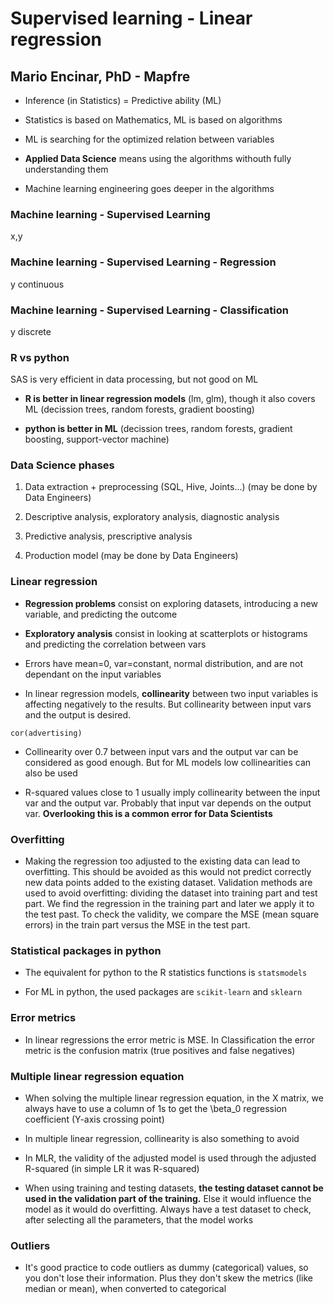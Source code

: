 # Supervised learning - Linear regression
## Mario Encinar, PhD - Mapfre

* Inference (in Statistics) = Predictive ability (ML)

* Statistics is based on Mathematics, ML is based on algorithms

* ML is searching for the optimized relation between variables

* **Applied Data Science** means using the algorithms withouth fully understanding them

* Machine learning engineering goes deeper in the algorithms

### Machine learning - Supervised Learning
x,y

### Machine learning - Supervised Learning - Regression
y continuous

### Machine learning - Supervised Learning - Classification
y discrete

### R vs python

SAS is very efficient in data processing, but not good on ML

* **R is better in linear regression models** (lm, glm), though it also covers ML (decission trees, random forests, gradient boosting)

* **python is better in ML** (decission trees, random forests, gradient boosting, support-vector machine)

### Data Science phases

1. Data extraction + preprocessing (SQL, Hive, Joints...) (may be done by Data Engineers)

2. Descriptive analysis, exploratory analysis, diagnostic analysis

3. Predictive analysis, prescriptive analysis

4. Production model (may be done by Data Engineers)

### Linear regression

* **Regression problems** consist on exploring datasets, introducing a new variable, and predicting the outcome

* **Exploratory analysis** consist in looking at scatterplots or histograms and predicting the correlation between vars

* Errors have mean=0, var=constant, normal distribution, and are not dependant on the input variables

* In linear regression models, **collinearity** between two input variables is affecting negatively to the results. But collinearity between input vars and the output is desired.

```cor(advertising) ```

* Collinearity over 0.7 between input vars and the output var can be considered as good enough. But for ML models low collinearities can also be used

* R-squared values close to 1 usually imply collinearity between the input var and the output var. Probably that input var depends on the output var. **Overlooking this is a common error for Data Scientists**

### Overfitting

* Making the regression too adjusted to the existing data can lead to overfitting. This should be avoided as this would not predict correctly new data points added to the existing dataset. Validation methods are used to avoid overfitting: dividing the dataset into training part and test part. We find the regression in the training part and later we apply it to the test past. To check the validity, we compare the MSE (mean square errors) in the train part versus the MSE in the test part.

### Statistical packages in python

* The equivalent for python to the R statistics functions is `statsmodels`

* For ML in python, the used packages are `scikit-learn` and `sklearn`

### Error metrics

* In linear regressions the error metric is MSE. In Classification the error metric is the confusion matrix (true positives and false negatives)

### Multiple linear regression equation

* When solving the multiple linear regression equation, in the X matrix, we always have to use a column of 1s to get the \beta_0 regression coefficient (Y-axis crossing point)

* In multiple linear regression, collinearity is also something to avoid

* In MLR, the validity of the adjusted model is used through the adjusted R-squared (in simple LR it was R-squared)

* When using training and testing datasets, **the testing dataset cannot be used in the validation part of the training.** Else it would influence the model as it would do overfitting. Always have a test dataset to check, after selecting all the parameters, that the model works

### Outliers 

* It's good practice to code outliers as dummy (categorical) values, so you don't lose their information. Plus they don't skew the metrics (like median or mean), when converted to categorical


